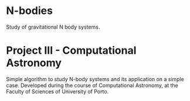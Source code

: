 # N-bodies
Study of gravitational N body systems.
# Project III - Computational Astronomy 
Simple algorithm to study N-body systems and its application on a simple case. Developed during the course of Computational Astronomy, at the Faculty of Sciences of University of Porto.

